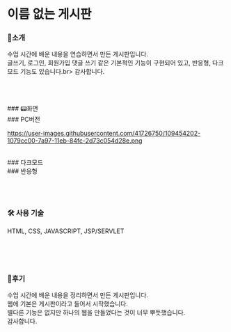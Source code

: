 # 이름 없는 게시판

### 📣소개<br>
수업 시간에 배운 내용을 연습하면서 만든 게시판입니다.<br>
글쓰기, 로그인, 회원가입 댓글 쓰기 같은 기본적인 기능이 구현되어 있고, 반응형, 다크모드 기능도 있습니다.br>
감사합니다.

<br>
<br>
<br>
### 📟화면<br>
### PC버전

https://user-images.githubusercontent.com/41726750/109454202-1079cc00-7a97-11eb-84fc-2d73c054d28e.png

<br>
### 다크모드

<br>
### 반응형

<br>

<br>
<br>
<br>

### 🛠 사용 기술<br>
HTML, CSS, JAVASCRIPT, JSP/SERVLET




<br>
<br>
<br>

### 🚩후기<br>
수업 시간에 배운 내용을 정리하면서 만든 게시판입니다.<br>
웹에 기본은 게시판이라고 들어서 시작했습니다.<br>
별다른 기능은 없지만 하나의 웹을 만들었다는 것이 너무 뿌듯했습니다.<br>
감사합니다.<br>
